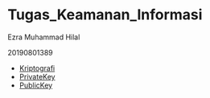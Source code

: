# Tugas_Keamanan_Informasi
<p>Ezra Muhammad Hilal</p>
<p>20190801389</p>
<ul>
  <li><a href="kriptografi.py">Kriptografi</a></li>
  <li><a href="private.pem">PrivateKey</a></li>
  <li><a href="public.pem">PublicKey</a></li>
</ul>
